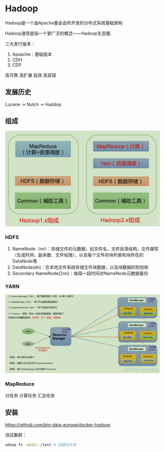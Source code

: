 # Hadoop

Hadoop是一个由Apache基金会所开发的分布式系统基础架构

Hadoop通常是指一个更广泛的概念——Hadoop生态圈.

三大发行版本：

1. Apaache：基础版本
2. CDH
3. CDP

高可靠 高扩展 高效 高容错

## 发展历史

Lucene -> Nutch -> Haddop

## 组成

![屏幕截图 2021-02-27 160605](/assets/屏幕截图%202021-02-27%20160605.png)

### HDFS

1. NameNode（nn）：存储文件的元数据，如文件名，文件目录结构，文件属性（生成时间、副本数、文件权限），以及每个文件的块列表和块所在的DataNode等
2. DataNode(dn)：在本地文件系统存储文件块数据，以及块数据的校验和
3. Secondary NameNode(2nn)：每隔一段时间对NameNode元数据备份

### YARN

![屏幕截图 2021-02-27 162140](/assets/屏幕截图%202021-02-27%20162140.png)

### MapReduce

分任务 计算任务 汇总任务

## 安装

<https://github.com/big-data-europe/docker-hadoop>

测试集群：

```sh
adoop fs -mkdir /test # 创建文件夹
```
